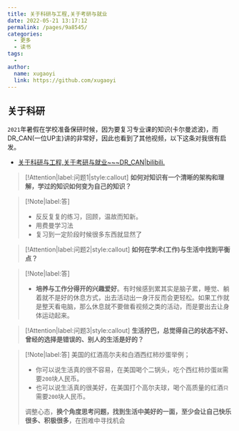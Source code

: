 ```yaml
---
title: 关于科研与工程,关于考研与就业
date: 2022-05-21 13:17:12
permalink: /pages/9a8545/
categories:
  - 更多
  - 读书
tags:
  - 
author: 
  name: xugaoyi
  link: https://github.com/xugaoyi
---
```

## 关于科研

<!-- > [!TIP]
> 考研还是保研没有别人说的那么难，但也不是一件轻松的事。难的不是试卷本身，难的是无论身处何种境地，保持**良好的心态**；难的是**规律的生活**；难的是持续性地努力，始终保持一种**积极向上的状态** -->

`2021`年暑假在学校准备保研时候，因为要复习专业课的知识(卡尔曼滤波)，而DR_CAN(一位UP主)讲的非常好，因此也看到了其他视频，以下这条对我很有启发。
- [关于科研与工程,关于考研与就业~~~DR_CAN|bilibili.](https://www.bilibili.com/video/BV1vK4y1v7tS?spm_id_from=333.999.0.0)



<!-- ?> **问题1：** 如何对知识有一个清晰的架构和理解，学过的知识如何变为自己的知识？ -->
> [!Attention|label:问题1|style:callout]
>  **如何对知识有一个清晰的架构和理解，学过的知识如何变为自己的知识？**

> [!Note|label:答]
> - 反反复复的练习，回顾，温故而知新。
> - 用费曼学习法
> - 复习到一定阶段时候很多东西就显然了

> [!Attention|label:问题2|style:callout]
>  **如何在学术(工作)与生活中找到平衡点？**

> [!Note|label:答]
> - **培养与工作分得开的兴趣爱好**。有时候感到累其实是脑子累，睡觉、躺着就不是好的休息方式，出去活动出一身汗反而会更轻松。如果工作就是整天看电脑，那么休息就不要做看视频之类的活动，而是要出去让身体运动起来。

> [!Attention|label:问题3|style:callout]
>  **生活拧巴，总觉得自己的状态不好、曾经的选择是错误的、别人的生活是好的？**


> [!Note|label:答]
> 美国的红酒高尔夫和白酒西红柿炒蛋举例；
> - 你可以说生活真的很不容易，在美国喝个二锅头，吃个西红柿炒蛋`就`需要`200`块人民币。
> - 也可以说生活真的很美好，在美国打个高尔夫球，喝个高质量的红酒`只`需要`200`块人民币。
> 
> 调整心态，**换个角度思考问题，找到生活中美好的一面，至少会让自己快乐很多、积极很多**，在困难中寻找机会


